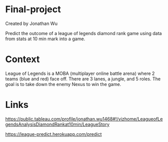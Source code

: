 # Final-project
Created by Jonathan Wu

Predict the outcome of a league of legends diamond rank game using data from stats at 10 min mark into a game.

# Context
League of Legends is a MOBA (multiplayer online battle arena) where 2 teams (blue and red) face off. There are 3 lanes, a jungle, and 5 roles. The goal is to take down the enemy Nexus to win the game.

# Links
https://public.tableau.com/profile/jonathan.wu1468#!/vizhome/LeagueofLegendsAnalysisDiamondRankat10min/LeagueStory

https://league-predict.herokuapp.com/predict
